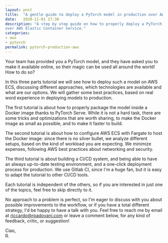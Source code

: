 ```yaml
---
layout: post
title:  "A gentle guide to deploy a PyTorch model in production over AWS ECS with CI/CD."
date:   2020-11-01 17:30
description: "A step by step guide on how to properly deploy a PyTorch model in production 
over AWS Elastic Container Service."
categories:
- aws
- pytorch
permalink: pytorch-production-aws
---
```

 
Your team has provided you a PyTorch model, and they have asked you to make it available online, so their magic can be
used all around the world! How to do so? 

In this three parts tutorial we will see how to deploy such a model on AWS ECS, discussing different approaches, which
 technologies are available and what are our options. We will gather some best practices, based on real word
  experience in deploying models to production.

The first tutorial is about how to properly package the model inside a Docker image thanks to PyTorch Serve. While it
is not a hard task, there are some tricks and optimizations that are worth sharing, to make the Docker image as small
 as possible, and to make it faster to build.
 
The second tutorial is about how to configure AWS ECS with Fargate to host the Docker image: since there is no silver
 bullet, we analyze different setups, based on the kind of workload you are expecting. We minimize expenses, following AWS best practices about networking and security.
 
The third tutorial is about building a CI/CD system, and being able to have an always up-to-date testing environment, and a one-click deployment process for production. We use Gitlab CI, since I'm a huge fan, but it is easy to adapt the tutorial to other CI/CD tools.

Each tutorial is independent of the others, so if you are interested in just one of the topics, feel free to skip directly to it. 

No approach to a problem is perfect, so I'm eager to discuss with you about possible improvements to the workflow, or if you have a total different strategy, I'd be happy to have a talk with you. Feel free to reach me by email at [riccardo@rpadovani.com][email] or leave a comment below, for any kind of feedback, critic, or suggestion!
 
Ciao,  
R.

[email]: mailto:riccardo@rpadovani.com

